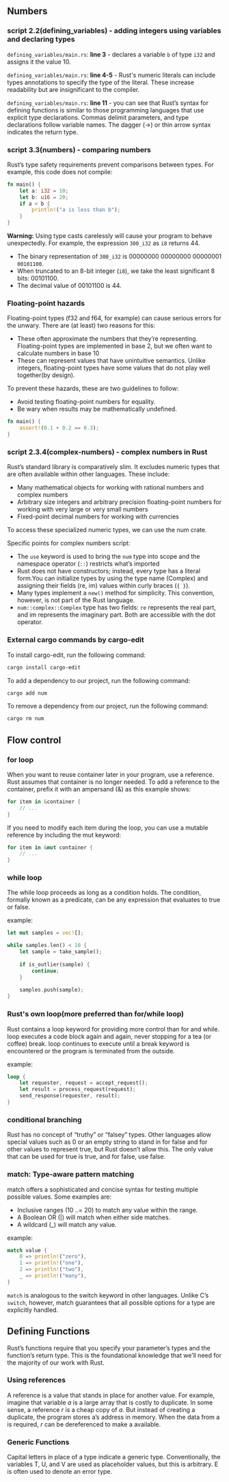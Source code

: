 ## Numbers

### script 2.2(defining_variables) - adding integers using variables and declaring types

`defining_variables/main.rs`: **line 3** - declares a variable `b` of type `i32` and assigns it the value 10.

`defining_variables/main.rs`: **line 4-5** - Rust's numeric literals can include types annotations to specify the type of the literal. These increase readability but are insignificant to the compiler.

`defining_variables/main.rs`: **line 11** - you can see that Rust’s syntax for defining functions is similar to those programming languages that use explicit type declarations. Commas delimit parameters, and type declarations follow variable names. The dagger (->) or thin arrow syntax indicates the return type.

### script 3.3(numbers) - comparing numbers

Rust’s type safety requirements prevent comparisons between types. For example, this
code does not compile:

```rust
fn main() {
    let a: i32 = 10;
    let b: u16 = 20;
    if a < b {
        println!("a is less than b");
    }
}
```
**Warning:** Using type casts carelessly will cause your program to behave unexpectedly. For example, the expression `300_i32` as `i8` returns 44.

- The binary representation of `300_i32` is 00000000 00000000 00000001 `00101100`.
- When truncated to an 8-bit integer (`i8`), we take the least significant 8 bits: 00101100.
- The decimal value of 00101100 is 44.

### Floating-point hazards

Floating-point types (f32 and f64, for example) can cause serious errors for the unwary. There are (at least) two reasons for this:

- These often approximate the numbers that they’re representing. Floating-point types are implemented in base 2, but we often want to calculate numbers in base 10
- These can represent values that have unintuitive semantics. Unlike integers, floating-point types have some values that do not play well together(by design).

To prevent these hazards, these are two guidelines to follow:
- Avoid testing floating-point numbers for equality.
- Be wary when results may be mathematically undefined.

```rust
fn main() {
    assert!(0.1 + 0.2 == 0.3);
}
```

### script 2.3.4(complex-numbers) - complex numbers in Rust 

Rust’s standard library is comparatively slim. It excludes numeric types that are often available within other languages. These include: 
- Many mathematical objects for working with rational numbers and complex numbers
- Arbitrary size integers and arbitrary precision floating-point numbers for working with very large or very small numbers
- Fixed-point decimal numbers for working with currencies

To access these specialized numeric types, we can use the num crate. 

Specific points for complex numbers script:

- The `use` keyword is used to bring the `num` type into scope and the namespace operator (`::`) restricts what’s imported
- Rust does not have constructors; instead, every type has a literal form.You can initialize types by using the type name (Complex) 
  and assigning their fields (re, im) values within curly braces (`{ }`).
- Many types implement a `new()` method for simplicity. This convention, however, is not part of the Rust language.
-  `num::complex::Complex` type has two fields: `re` represents the real part, and im represents the imaginary part. 
  Both are accessible with the dot operator.

### External cargo commands by cargo-edit

To install cargo-edit, run the following command:
```bash
cargo install cargo-edit
```

To add a dependency to our project, run the following command:
```bash
cargo add num
```

To remove a dependency from our project, run the following command:
```bash
cargo rm num
```

## Flow control

### for loop

When you want to reuse container later in your program, use a reference. Rust assumes that container is no longer needed. 
To add a reference to the container, prefix it with an ampersand (&) as this example shows:

```rust
for item in &container {
    // ...
}
```

If you need to modify each item during the loop, you can use a mutable reference by including the mut keyword:

```rust
for item in &mut container {
    // ...
}
```

### while loop

The while loop proceeds as long as a condition holds. The condition, formally known as a predicate, can be any expression that evaluates to true or false.

example:
```rust
let mut samples = vec![];

while samples.len() < 10 {
    let sample = take_sample();
    
    if is_outlier(sample) {
        continue;
    }
    
    samples.push(sample);
}
```

### Rust's own loop(more preferred than for/while loop)

Rust contains a loop keyword for providing more control than for and while. loop executes a code block again and again, never stopping for a tea (or coffee) break.
loop continues to execute until a break keyword is encountered or the program is terminated from the outside.

example:

```rust
loop {
    let requester, request = accept_request();
    let result = process_request(request);
    send_response(requester, result);
}
```

### conditional branching

Rust has no concept of “truthy” or “falsey” types. Other languages allow special values such as 0 or 
an empty string to stand in for false and for other values to represent true, but Rust doesn’t allow this. The only value that can be used for true is true, and for false, use false.

### match: Type-aware pattern matching

match offers a sophisticated and concise syntax for testing multiple possible values. Some examples are:
- Inclusive ranges (10 ..= 20) to match any value within the range.
- A Boolean OR (|) will match when either side matches.
- A wildcard (_) will match any value.

example:
```rust
match value {
    0 => println!("zero"),
    1 => println!("one"),
    2 => println!("two"),
    _ => println!("many"),
}
```
`match` is analogous to the switch keyword in other languages. Unlike C’s `switch`, however, match guarantees that all possible options for a type are explicitly handled.

## Defining Functions

Rust’s functions require that you specify your parameter’s types and the function’s return type. This is the foundational knowledge that we’ll need for the majority of our work with Rust.

### Using references
A reference is a value that stands in place for another value. For example, imagine that variable *a* is a large array that is costly to duplicate. In some sense, a reference *r* is a cheap copy of *a*. But instead of creating a duplicate, the program stores a’s address in memory. When the data from a is required, *r* can be dereferenced to make a available.

### Generic Functions
Capital letters in place of a type indicate a generic type. Conventionally, the variables T, U, and V are used as placeholder values, but this is arbitrary. E is often used to denote an error type.


